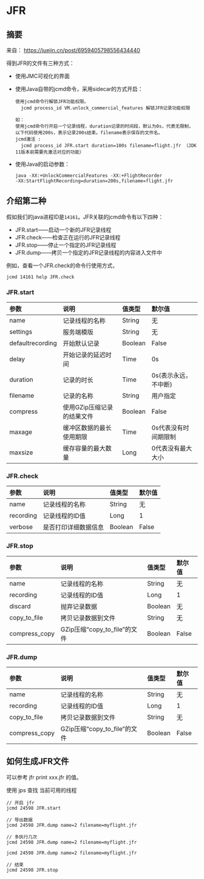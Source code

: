 # JFR
## 摘要
来自：
https://juejin.cn/post/6959405798556434440

得到JFR的文件有三种方式：

- 使用JMC可视化的界面

- 使用Java自带的jcmd命令，采用sidecar的方式开启：
  ```  
  使用jcmd命令行解锁JFR功能权限。
    jcmd process_id VM.unlock_commercial_features 解锁JFR记录功能权限
  
  如：
  使用jcmd命令行开启一个记录线程，duration记录的时间段，默认为0s，代表无限制，以下代码使用200s，表示记录200s结束。filename表示保存的文件名。
  jcmd激活 :
    jcmd process_id JFR.start duration=100s filename=flight.jfr （JDK 11版本前需要先激活对应的功能）
  ```
  
- 使用Java的启动参数：
  ```
  java -XX:+UnlockCommercialFeatures -XX:+FlightRecorder
  -XX:StartFlightRecording=duration=200s,filename=flight.jfr
  ```
  
## 介绍第二种
  假如我们的java进程ID是`14161`。JFR关联的jcmd命令有以下四种：

- JFR.start——启动一个新的JFR记录线程
- JFR.check——检查正在运行的JFR记录线程
- JFR.stop——停止一个指定的JFR记录线程
- JFR.dump——拷贝一个指定的JFR记录线程的内容进入文件中

例如，查看一个JFR.check的命令行使用方式，
  ```
  jcmd 14161 help JFR.check
  ```

### JFR.start

| 参数         | 说明         | 值类型         | 默尔值 
| :---        | :---        |  :---        | :---
| name       | 记录线程的名称       | String   | 无
| settings   | 服务端模版        | String      | 无
|defaultrecording|	开始默认记录	|Boolean	|False
|delay	|开始记录的延迟时间	|Time	|0s
|duration	|记录的时长	|Time	|0s(表示永远，不中断)
|filename	|记录的名称	|String	| 用户指定
|compress	|使用GZip压缩记录的结果文件	|Boolean	|False
|maxage	| 缓冲区数据的最长使用期限	| Time	| 0s代表没有时间期限制
|maxsize |	缓存容量的最大数量	 | Long	| 0代表没有最大大小


### JFR.check
| 参数         | 说明         | 值类型         | 默尔值
| :---        | :---        |  :---        | :---
| name       | 记录线程的名称       | String   | 无
| recording	 | 记录线程的ID值	| Long	| 1
| verbose	| 是否打印详细数据信息	| Boolean	| False


### JFR.stop
| 参数         | 说明         | 值类型         | 默尔值
| :---        | :---        |  :---        | :---
| name       | 记录线程的名称       | String   | 无
| recording	 | 记录线程的ID值	| Long	| 1
| discard	| 抛弃记录数据	| Boolean	| 无
| copy_to_file	| 拷贝记录数据到文件	| String	| 无
| compress_copy	| GZip压缩“copy_to_file”的文件	| Boolean	| False


### JFR.dump
| 参数         | 说明         | 值类型         | 默尔值
| :---        | :---        |  :---        | :---
| name       | 记录线程的名称       | String   | 无
| recording	 | 记录线程的ID值	| Long	| 1
| copy_to_file	| 拷贝记录数据到文件	| String	| 无
| compress_copy	| GZip压缩“copy_to_file”的文件	| Boolean	| False


## 如何生成JFR文件
可以参考 jfr print xxx.jfr 的值。

使用 jps 查找 当前可用的线程
```shell
// 开启 jfr
jcmd 24598 JFR.start 

// 导出数据
jcmd 24598 JFR.dump name=2 filename=myflight.jfr

// 多执行几次
jcmd 24598 JFR.dump name=2 filename=myflight.jfr

jcmd 24598 JFR.dump name=2 filename=myflight.jfr

// 结束
jcmd 24598 JFR.stop
```


